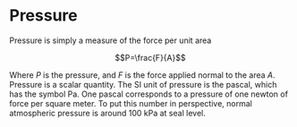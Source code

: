# Pressure

Pressure is simply a measure of the force per unit area

$$P=\frac{F}{A}$$

Where $P$ is the pressure, and $F$ is the force applied normal to the
area $A$. Pressure is a scalar quantity. The SI unit of pressure is
the pascal, which has the symbol Pa. One pascal corresponds to a
pressure of one newton of force per square meter. To put this number
in perspective, normal atmospheric pressure is around 100 kPa at seal
level.

<!-- vim: set ft=pdc spell: -->
